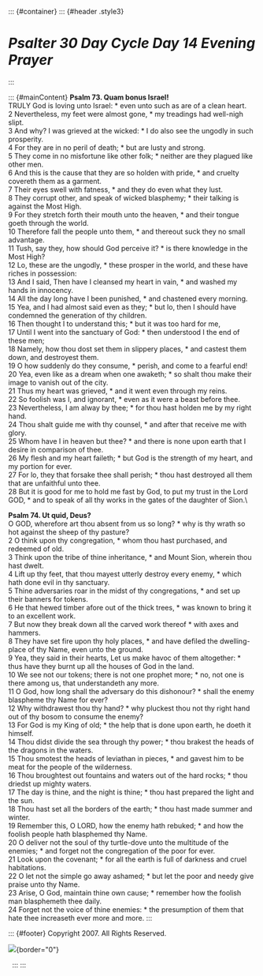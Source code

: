 ::: {#container}
::: {#header .style3}
# *Psalter 30 Day Cycle Day 14 Evening Prayer*
:::

::: {#mainContent}
**Psalm 73. Quam bonus Israel!**\
TRULY God is loving unto Israel: \* even unto such as are of a clean
heart.\
2 Nevertheless, my feet were almost gone, \* my treadings had well-nigh
slipt.\
3 And why? I was grieved at the wicked: \* I do also see the ungodly in
such prosperity.\
4 For they are in no peril of death; \* but are lusty and strong.\
5 They come in no misfortune like other folk; \* neither are they
plagued like other men.\
6 And this is the cause that they are so holden with pride, \* and
cruelty covereth them as a garment.\
7 Their eyes swell with fatness, \* and they do even what they lust.\
8 They corrupt other, and speak of wicked blasphemy; \* their talking is
against the Most High.\
9 For they stretch forth their mouth unto the heaven, \* and their
tongue goeth through the world.\
10 Therefore fall the people unto them, \* and thereout suck they no
small advantage.\
11 Tush, say they, how should God perceive it? \* is there knowledge in
the Most High?\
12 Lo, these are the ungodly, \* these prosper in the world, and these
have riches in possession:\
13 And I said, Then have I cleansed my heart in vain, \* and washed my
hands in innocency.\
14 All the day long have I been punished, \* and chastened every
morning.\
15 Yea, and I had almost said even as they; \* but lo, then I should
have condemned the generation of thy children.\
16 Then thought I to understand this; \* but it was too hard for me,\
17 Until I went into the sanctuary of God: \* then understood I the end
of these men;\
18 Namely, how thou dost set them in slippery places, \* and castest
them down, and destroyest them.\
19 O how suddenly do they consume, \* perish, and come to a fearful
end!\
20 Yea, even like as a dream when one awaketh; \* so shalt thou make
their image to vanish out of the city.\
21 Thus my heart was grieved, \* and it went even through my reins.\
22 So foolish was I, and ignorant, \* even as it were a beast before
thee.\
23 Nevertheless, I am alway by thee; \* for thou hast holden me by my
right hand.\
24 Thou shalt guide me with thy counsel, \* and after that receive me
with glory.\
25 Whom have I in heaven but thee? \* and there is none upon earth that
I desire in comparison of thee.\
26 My flesh and my heart faileth; \* but God is the strength of my
heart, and my portion for ever.\
27 For lo, they that forsake thee shall perish; \* thou hast destroyed
all them that are unfaithful unto thee.\
28 But it is good for me to hold me fast by God, to put my trust in the
Lord GOD, \* and to speak of all thy works in the gates of the daughter
of Sion.\

**Psalm 74. Ut quid, Deus?**\
O GOD, wherefore art thou absent from us so long? \* why is thy wrath so
hot against the sheep of thy pasture?\
2 O think upon thy congregation, \* whom thou hast purchased, and
redeemed of old.\
3 Think upon the tribe of thine inheritance, \* and Mount Sion, wherein
thou hast dwelt.\
4 Lift up thy feet, that thou mayest utterly destroy every enemy, \*
which hath done evil in thy sanctuary.\
5 Thine adversaries roar in the midst of thy congregations, \* and set
up their banners for tokens.\
6 He that hewed timber afore out of the thick trees, \* was known to
bring it to an excellent work.\
7 But now they break down all the carved work thereof \* with axes and
hammers.\
8 They have set fire upon thy holy places, \* and have defiled the
dwelling-place of thy Name, even unto the ground.\
9 Yea, they said in their hearts, Let us make havoc of them altogether:
\* thus have they burnt up all the houses of God in the land.\
10 We see not our tokens; there is not one prophet more; \* no, not one
is there among us, that understandeth any more.\
11 O God, how long shall the adversary do this dishonour? \* shall the
enemy blaspheme thy Name for ever?\
12 Why withdrawest thou thy hand? \* why pluckest thou not thy right
hand out of thy bosom to consume the enemy?\
13 For God is my King of old; \* the help that is done upon earth, he
doeth it himself.\
14 Thou didst divide the sea through thy power; \* thou brakest the
heads of the dragons in the waters.\
15 Thou smotest the heads of leviathan in pieces, \* and gavest him to
be meat for the people of the wilderness.\
16 Thou broughtest out fountains and waters out of the hard rocks; \*
thou driedst up mighty waters.\
17 The day is thine, and the night is thine; \* thou hast prepared the
light and the sun.\
18 Thou hast set all the borders of the earth; \* thou hast made summer
and winter.\
19 Remember this, O LORD, how the enemy hath rebuked; \* and how the
foolish people hath blasphemed thy Name.\
20 O deliver not the soul of thy turtle-dove unto the multitude of the
enemies; \* and forget not the congregation of the poor for ever.\
21 Look upon the covenant; \* for all the earth is full of darkness and
cruel habitations.\
22 O let not the simple go away ashamed; \* but let the poor and needy
give praise unto thy Name.\
23 Arise, O God, maintain thine own cause; \* remember how the foolish
man blasphemeth thee daily.\
24 Forget not the voice of thine enemies: \* the presumption of them
that hate thee increaseth ever more and more.
:::

::: {#footer}
Copyright 2007. All Rights Reserved.

![](http://stats.superstats.com/b/ss/DAVIDMCMANNES/1){border="0"}

 
:::
:::

